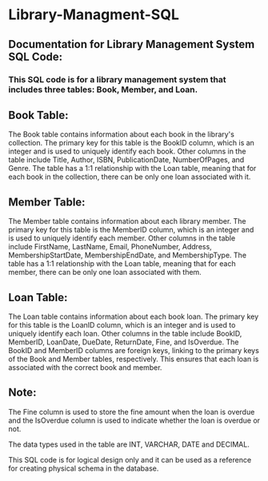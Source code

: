 # Library-Managment-SQL

## Documentation for Library Management System SQL Code:

### This SQL code is for a library management system that includes three tables: Book, Member, and Loan.

## Book Table:
The Book table contains information about each book in the library's collection.
The primary key for this table is the BookID column, which is an integer and is used to uniquely identify each book.
Other columns in the table include Title, Author, ISBN, PublicationDate, NumberOfPages, and Genre.
The table has a 1:1 relationship with the Loan table, meaning that for each book in the collection, there can be only one loan associated with it.
## Member Table:
The Member table contains information about each library member.
The primary key for this table is the MemberID column, which is an integer and is used to uniquely identify each member.
Other columns in the table include FirstName, LastName, Email, PhoneNumber, Address, MembershipStartDate, MembershipEndDate, and MembershipType.
The table has a 1:1 relationship with the Loan table, meaning that for each member, there can be only one loan associated with them.
## Loan Table:
The Loan table contains information about each book loan.
The primary key for this table is the LoanID column, which is an integer and is used to uniquely identify each loan.
Other columns in the table include BookID, MemberID, LoanDate, DueDate, ReturnDate, Fine, and IsOverdue.
The BookID and MemberID columns are foreign keys, linking to the primary keys of the Book and Member tables, respectively. This ensures that each loan is associated with the correct book and member.
## Note:

The Fine column is used to store the fine amount when the loan is overdue and the IsOverdue column is used to indicate whether the loan is overdue or not.

The data types used in the table are INT, VARCHAR, DATE and DECIMAL.

This SQL code is for logical design only and it can be used as a reference for creating physical schema in the database.
